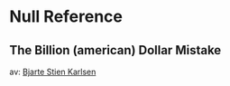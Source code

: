# Null Reference
## The Billion (american) Dollar Mistake

av: [Bjarte Stien Karlsen](http://www.bjarte.org)
